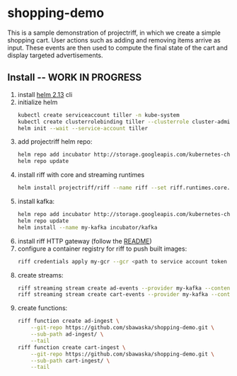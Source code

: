 # shopping-demo

This is a sample demonstration of projectriff, in which we create a simple shopping cart.
User actions such as adding and removing items arrive as input. These events are then used
to compute the final state of the cart and display targeted advertisements.


## Install -- WORK IN PROGRESS

1. install [helm 2.13](https://github.com/helm/helm/releases/tag/v2.13.1) cli
1. initialize helm
    ```sh
    kubectl create serviceaccount tiller -n kube-system
    kubectl create clusterrolebinding tiller --clusterrole cluster-admin --serviceaccount kube-system:tiller
    helm init --wait --service-account tiller
    ```
1. add projectriff helm repo:
    ```sh
    helm repo add incubator http://storage.googleapis.com/kubernetes-charts-incubator
    helm repo update
    ```
1. install riff with core and streaming runtimes
    ```sh
    helm install projectriff/riff --name riff --set riff.runtimes.core.enabled=true --set riff.runtimes.streaming.enabled=true --devel
    ```
1. install kafka:
    ```sh
    helm repo add incubator http://storage.googleapis.com/kubernetes-charts-incubator
    helm repo update
    helm install --name my-kafka incubator/kafka
    ```
1. install riff HTTP gateway (follow the [README](https://github.com/projectriff/http-gateway))
1. configure a container registry for riff to push built images:
    ```sh
    riff credentials apply my-gcr --gcr <path to service account token file> --set-default-image-prefix
    ```
1. create streams:
    ```sh
    riff streaming stream create ad-events --provider my-kafka --content-type application/json
    riff streaming stream create cart-events --provider my-kafka --content-type application/json
    ```
1. create functions:
    ```sh
    riff function create ad-ingest \
        --git-repo https://github.com/sbawaska/shopping-demo.git \
        --sub-path ad-ingest/ \
        --tail
    riff function create cart-ingest \
        --git-repo https://github.com/sbawaska/shopping-demo.git \
        --sub-path cart-ingest/ \
        --tail
    ```